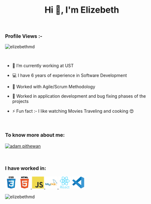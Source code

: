 <h1 align="center">Hi 👋, I'm Elizebeth</h1>

<br>

<p align="right"> <h3>Profile Views :-</h3> <img src="https://komarev.com/ghpvc/?username=elizebethmd&label=Profile%20views&color=0e75b6&style=flat"
    alt="elizebethmd" /> 
  </p>

<br>


- 🌱 I’m currently working at UST

-  💻 I have 6 years of experience in Software Development

-  🧮 Worked with Agile/Scrum Methodology

-  🐞 Worked in application development and bug fixing phases of the projects

- ⚡ Fun fact :- I like watching Movies Traveling and cooking 😍  

<br>

<h3 align="left">To know more about me:</h3>
<p align="left">
  <a href="https://www.linkedin.com/in/elizebeth-m-d-6959301b5/" target="blank"><img align="center"
      src="https://raw.githubusercontent.com/rahuldkjain/github-profile-readme-generator/master/src/images/icons/Social/linked-in-alt.svg"
      alt="adam pithewan" height="30" width="40" /></a>
</p>

<br>

<h3 align="left">I have worked in:</h3>
<p align="left"> <img
      src="https://raw.githubusercontent.com/devicons/devicon/master/icons/css3/css3-original-wordmark.svg" alt="css3"
      width="40" height="40" /> </a> <a href="https://www.w3.org/html/" target="_blank" rel="noreferrer"> <img
      src="https://raw.githubusercontent.com/devicons/devicon/master/icons/html5/html5-original-wordmark.svg"
      alt="html5" width="40" height="40" /> </a> <a href="https://www.adobe.com/in/products/illustrator.html"
    target="_blank" rel="noreferrer"> <img
      src="https://raw.githubusercontent.com/devicons/devicon/master/icons/javascript/javascript-original.svg"
      alt="javascript" width="40" height="40" /> </a> <a href="https://www.mysql.com/" target="_blank" rel="noreferrer"> <img
      src="https://raw.githubusercontent.com/devicons/devicon/master/icons/mysql/mysql-original-wordmark.svg"
      alt="mysql" width="40" height="40" /> </a> <img
      src="https://raw.githubusercontent.com/devicons/devicon/master/icons/react/react-original-wordmark.svg"
      alt="react" width="40" height="40" />  <img
      src="https://github.com/devicons/devicon/blob/master/icons/vscode/vscode-original.svg"
      alt="Vscode" width="40" height="40" />

<br>


<p><img align="center" src="https://github-readme-streak-stats.herokuapp.com/?user=elizebethmd&theme=dark&background=0d1117&date_format=M%20j%5B%2C%20Y%5D" alt="elizebethmd" /></p>
      

